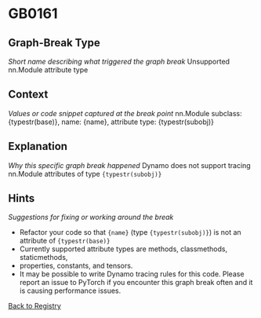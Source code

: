 # GB0161

## Graph-Break Type
*Short name describing what triggered the graph break*
Unsupported nn.Module attribute type

## Context
*Values or code snippet captured at the break point*
nn.Module subclass: {typestr(base)}, name: {name}, attribute type: {typestr(subobj)}

## Explanation
*Why this specific graph break happened*
Dynamo does not support tracing nn.Module attributes of type `{typestr(subobj)}`

## Hints
*Suggestions for fixing or working around the break*
- Refactor your code so that `{name}` (type `{typestr(subobj)}`) is not an attribute of `{typestr(base)}`
- Currently supported attribute types are methods, classmethods, staticmethods, 
- properties, constants, and tensors.
- It may be possible to write Dynamo tracing rules for this code. Please report an issue to PyTorch if you encounter this graph break often and it is causing performance issues.



[Back to Registry](../index.md)
